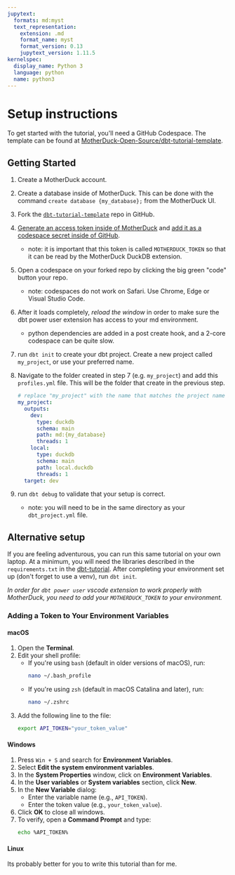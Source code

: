 ```yaml
---
jupytext:
  formats: md:myst
  text_representation:
    extension: .md
    format_name: myst
    format_version: 0.13
    jupytext_version: 1.11.5
kernelspec:
  display_name: Python 3
  language: python
  name: python3
---
```


# Setup instructions

To get started with the tutorial, you'll need a GitHub Codespace. The template can be found at [MotherDuck-Open-Source/dbt-tutorial-template](https://github.com/MotherDuck-Open-Source/dbt-tutorial-template).

## Getting Started

1. Create a MotherDuck account.
2. Create a database inside of MotherDuck. This can be done with the command `create database {my_database};` from the MotherDuck UI.
3. Fork the [`dbt-tutorial-template`](https://github.com/MotherDuck-Open-Source/dbt-tutorial-template) repo in GitHub.
4. [Generate an access token inside of MotherDuck](https://motherduck.com/docs/key-tasks/authenticating-and-connecting-to-motherduck/authenticating-to-motherduck/#authentication-using-an-access-token) and [add it as a codespace secret inside of GitHub](https://docs.github.com/en/enterprise-cloud@latest/codespaces/managing-codespaces-for-your-organization/managing-development-environment-secrets-for-your-repository-or-organization#adding-secrets-for-a-repository).
    - note: it is important that this token is called `MOTHERDUCK_TOKEN` so that it can be read by the MotherDuck DuckDB extension.
5. Open a codespace on your forked repo by clicking the big green "code" button your repo.
    - note: codespaces do not work on Safari. Use Chrome, Edge or Visual Studio Code.
6. After it loads completely, _reload the window_ in order to make sure the dbt power user extension has access to your md environment.
    - python dependencies are added in a post create hook, and a 2-core codespace can be quite slow.
7. run `dbt init` to create your dbt project. Create a new project called `my_project`, or use your preferred name.
8. Navigate to the folder created in step 7 (e.g. `my_project`) and add this `profiles.yml` file. This will be the folder that create in the previous step.

    ```yml
    # replace "my_project" with the name that matches the project name in step 7.
    my_project:
      outputs:
        dev:
          type: duckdb
          schema: main
          path: md:{my_database}
          threads: 1
        local:
          type: duckdb
          schema: main
          path: local.duckdb
          threads: 1
      target: dev
    ```
9.  run `dbt debug` to validate that your setup is correct.
    - note: you will need to be in the same directory as your `dbt_project.yml` file.

## Alternative setup

If you are feeling adventurous, you can run this same tutorial on your own laptop. At a minimum, you will need the libraries described in the `requirements.txt` in the [dbt-tutorial](https://github.com/MotherDuck-Open-Source/dbt-tutorial-template). After completing your environment set up (don't forget to use a venv), run `dbt init`.

_In order for `dbt power user` vscode extension to work properly with MotherDuck, you need to add your `MOTHERDUCK_TOKEN` to your environment._

### Adding a Token to Your Environment Variables

#### macOS

1. Open the **Terminal**.
2. Edit your shell profile:
   - If you're using `bash` (default in older versions of macOS), run:
     ```bash
     nano ~/.bash_profile
     ```
   - If you're using `zsh` (default in macOS Catalina and later), run:
     ```bash
     nano ~/.zshrc
     ```
3. Add the following line to the file:
   ```bash
   export API_TOKEN="your_token_value"
   ```

#### Windows
1. Press `Win + S` and search for **Environment Variables**.
2. Select **Edit the system environment variables**.
3. In the **System Properties** window, click on **Environment Variables**.
4. In the **User variables** or **System variables** section, click **New**.
5. In the **New Variable** dialog:
   - Enter the variable name (e.g., `API_TOKEN`).
   - Enter the token value (e.g., `your_token_value`).
6. Click **OK** to close all windows.
7. To verify, open a **Command Prompt** and type:
   ```bash
   echo %API_TOKEN%
   ```

#### Linux

Its probably better for you to write this tutorial than for me.
